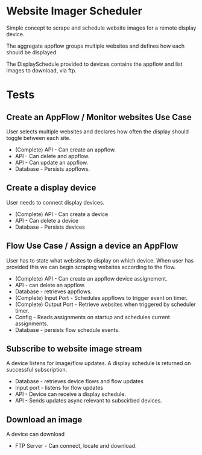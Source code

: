 # Website Imager Scheduler

Simple concept to scrape and schedule website images for a remote display device.

The aggregate appflow groups multiple websites and defines how each should be displayed.

The DisplaySchedule provided to devices contains the appflow and list images to download, via ftp.

# Tests

## Create an AppFlow / Monitor websites Use Case

User selects multiple websites and declares how often the display should toggle between each site.

- (Complete) API - Can create an appflow.
- API - Can delete and appflow.
- API - Can update an appflow.
- Database - Persists appflows.

## Create a display device

User needs to connect display devices.

- (Complete) API - Can create a device
- API - Can delete a device
- Database - Persists devices

## Flow Use Case / Assign a device an AppFlow

User has to state what websites to display on which device. When user has provided this we can begin scraping websites according to the flow.

- (Complete) API - Can create an appflow device assignement.
- API - can delete an appflow.
- Database - retrieves appflows.
- (Complete) Input Port - Schedules appflows to trigger event on timer.
- (Complete) Output Port - Retrieve websites when triggered by scheduler timer.
- Config - Reads assignments on startup and schedules current assignments.
- Database - persists flow schedule events.

## Subscribe to website image stream

A device listens for image/flow updates. A display schedule is returned on successful subscription.

- Database - retrieves device flows and flow updates
- Input port - listens for flow updates
- API - Device can receive a display schedule.
- API - Sends updates async relevant to subscirbed devices.

## Download an image

A device can download

- FTP Server - Can connect, locate and download.




